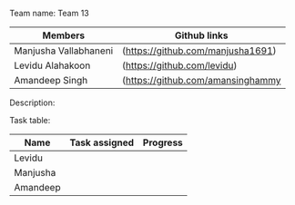 Team name:
Team 13

|Members |Github links|
|--------|------------|
|  Manjusha Vallabhaneni|(https://github.com/manjusha1691)|
|Levidu Alahakoon|(https://github.com/levidu) |
|  Amandeep Singh|(https://github.com/amansinghammy |

Description:

Task table: 

| Name        | Task assigned | Progress |
|-------------|------------------|-----------|
|Levidu        |                         |                |
|Manjusha   |                         |                |
|Amandeep |                         |                |
